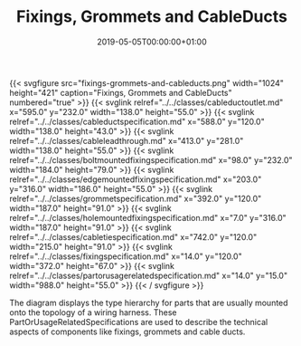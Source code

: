 ﻿---
title: Fixings, Grommets and CableDucts
toc: false
type: specs
date: "2019-05-05T00:00:00+01:00"
draft: false
menu:
  vec120:
    identifier: description-of-components/fixings-grommets-and-cableducts    
    parent: description-of-components
    weight: 1003015 

# Prev/next pager order (if `docs_section_pager` enabled in `params.toml`)
weight: 1003015
---
{{< svgfigure src="fixings-grommets-and-cableducts.png" width="1024" height="421" caption="Fixings, Grommets and CableDucts" numbered="true" >}}
  {{< svglink relref="../../classes/cableductoutlet.md" x="595.0" y="232.0" width="138.0" height="55.0" >}}
  {{< svglink relref="../../classes/cableductspecification.md" x="588.0" y="120.0" width="138.0" height="43.0" >}}
  {{< svglink relref="../../classes/cableleadthrough.md" x="413.0" y="281.0" width="138.0" height="55.0" >}}
  {{< svglink relref="../../classes/boltmountedfixingspecification.md" x="98.0" y="232.0" width="184.0" height="79.0" >}}
  {{< svglink relref="../../classes/edgemountedfixingspecification.md" x="203.0" y="316.0" width="186.0" height="55.0" >}}
  {{< svglink relref="../../classes/grommetspecification.md" x="392.0" y="120.0" width="187.0" height="91.0" >}}
  {{< svglink relref="../../classes/holemountedfixingspecification.md" x="7.0" y="316.0" width="187.0" height="91.0" >}}
  {{< svglink relref="../../classes/cabletiespecification.md" x="742.0" y="120.0" width="215.0" height="91.0" >}}
  {{< svglink relref="../../classes/fixingspecification.md" x="14.0" y="120.0" width="372.0" height="67.0" >}}
  {{< svglink relref="../../classes/partorusagerelatedspecification.md" x="14.0" y="15.0" width="988.0" height="55.0" >}}
{{< / svgfigure >}}
<html>   <head>     </head>   <body>     <p> The diagram displays the type hierarchy for parts that are usually mounted onto the topology of a wiring harness. These PartOrUsageRelatedSpecifications are used to describe the technical aspects of components like fixings, grommets and cable ducts.      </p>    </body> </html> 
